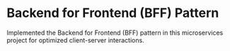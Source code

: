 # Backend for Frontend (BFF) Pattern

Implemented the Backend for Frontend (BFF) pattern in this microservices project for optimized client-server interactions.
